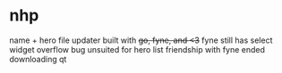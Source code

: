 # nhp
name + hero file updater built with ~~go, fyne, and <3~~
fyne still has select widget overflow bug unsuited for hero list
friendship with fyne ended
downloading qt
